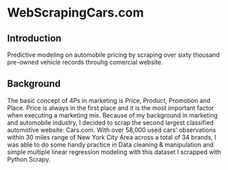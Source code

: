 # WebScrapingCars.com

## Introduction
Predictive modeling on automobile pricing by scraping over sixty thousand pre-owned vehicle records throuhg comercial website.

## Background
The basic concept of 4Ps in marketing is Price, Product, Promotion and Place. Price is always in the first place and it is the most important factor when executing a marketing mix. Because of my background in marketing and automobile industry, I decided to scrap the second largest classified automotive website: Cars.com. With over 58,000 used cars' observations within 30 miles range of New York City Area across a total of 34 brands, I was able to do some handy practice in Data cleaning & manipulation and simple multiple linear regression modeling with this dataset I scrapped with Python Scrapy.
